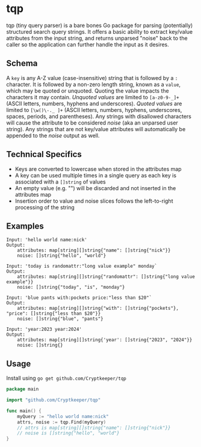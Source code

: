 # tqp

tqp (tiny query parser) is a bare bones Go package for parsing (potentially) structured search query strings. It offers a basic ability to extract key/value attributes from the input string, and returns unparsed "noise" back to the caller so the application can further handle the input as it desires.

## Schema

A `key` is any A-Z value (case-insensitive) string that is followed by a `:` character. It is followed by a non-zero length string, known as a `value`, which may be quoted or unquoted. Quoting the value impacts the characters it may contain. _Unquoted values_ are limited to `[a-z0-9-_]+` (ASCII letters, numbers, hyphens and underscores). _Quoted values_ are limited to `[\w()\-._ ]+` (ASCII letters, numbers, hyphens, underscores, spaces, periods, and parentheses). Any strings with disallowed characters will cause the attribute to be considered _noise_ (aka an unparsed user string). Any strings that are not key/value attributes will automatically be appended to the _noise_ output as well.

## Technical Specifics

- Keys are converted to lowercase when stored in the attributes map
- A key can be used multiple times in a single query as each key is associated with a `[]string` of values
- An empty value (e.g. "") will be discarded and not inserted in the attributes map
- Insertion order to value and noise slices follows the left-to-right processing of the string

## Examples

```
Input: 'hello world name:nick'
Output:
    attributes: map[string][]string{"name": []string{"nick"}}
    noise: []string{"hello", "world"}
```

```
Input: 'today is randomattr:"long value example" monday`
Output:
    attributes: map[string][]string{"randomattr": []string{"long value example"}}
    noise: []string{"today", "is", "monday"}
```

```
Input: 'blue pants with:pockets price:"less than $20"`
Output:
    attributes: map[string][]string{"with": []string{"pockets"}, "price": []string{"less than $20"}}
    noise: []string{"blue", "pants"}
```

```
Input: 'year:2023 year:2024'
Output:
    attributes: map[string][]string{'year': []string{"2023", "2024"}}
    noise: []string{}
```

## Usage

Install using `go get github.com/Cryptkeeper/tqp`

```go
package main

import "github.com/Cryptkeeper/tqp"

func main() {
    myQuery := "hello world name:nick"
	attrs, noise := tqp.Find(myQuery)
    // attrs is map[string][]string{"name": []string{"nick"}}
    // noise is []string{"hello", "world"}
}
```
